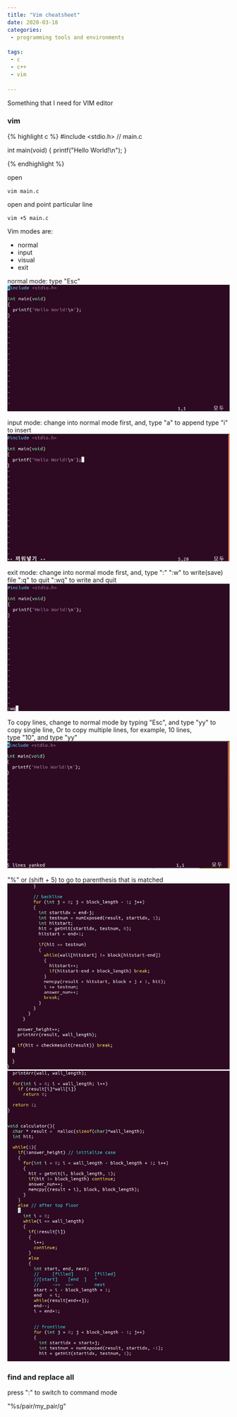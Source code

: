 ```yaml
---
title: "Vim cheatsheet"
date: 2020-03-18
categories:
 - programming tools and environments 

tags:
 - c
 - c++
 - vim

---
```


Something that I need for VIM editor

### vim

{% highlight c %}
#include <stdio.h>
// main.c

int main(void)
{
	printf("Hello World!\n");
}

{% endhighlight %}

open
```
vim main.c
```

open and point particular line
```
vim +5 main.c
```

Vim modes are:
- normal
- input
- visual
- exit

normal mode: type "Esc"
![v1](/assets/images/post-2020-03-18-v1.png)

input mode: change into normal mode first, and,
type "a" to append
type "i" to insert
![v2](/assets/images/post-2020-03-18-v2.png)

exit mode: change into normal mode first, and, type ":"
":w" to write(save) file
":q" to quit
":wq" to write and quit
![v3](/assets/images/post-2020-03-18-v3.png)

To copy lines, 
change to normal mode by typing "Esc",
and type "yy" to copy single line,
Or to copy multiple lines, for example, 10 lines,  
type "10", and type "yy"
![v4](/assets/images/post-2020-03-18-v4.png)

"%" or (shift + 5) to go to parenthesis that is matched
![v5](/assets/images/post-2020-03-18-v5.png)
![v6](/assets/images/post-2020-03-18-v6.png)

### find and replace all
press ":" to switch to command mode

"%s/pair/my_pair/g"
